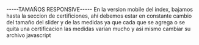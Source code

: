 
-----TAMAÑOS RESPONSIVE-----
En la version mobile del index, bajamos hasta la seccion de certificiones, ahí debemos estar en constante cambio del tamaño del slider y de las medidas ya que cada que se agrega o se quita una certificacion las medidas varian mucho y asi mismo cambiar su archivo javascript